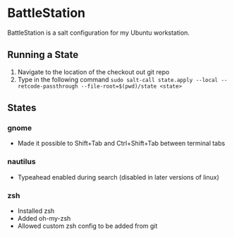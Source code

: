 # BattleStation

BattleStation is a salt configuration for my Ubuntu workstation.

## Running a State

1. Navigate to the location of the checkout out git repo
2. Type in the following command `sudo salt-call state.apply --local --retcode-passthrough --file-root=$(pwd)/state <state>`

## States

### gnome

* Made it possible to Shift+Tab and Ctrl+Shift+Tab between terminal tabs

### nautilus

* Typeahead enabled during search (disabled in later versions of linux)

### zsh

* Installed zsh
* Added oh-my-zsh
* Allowed custom zsh config to be added from git
